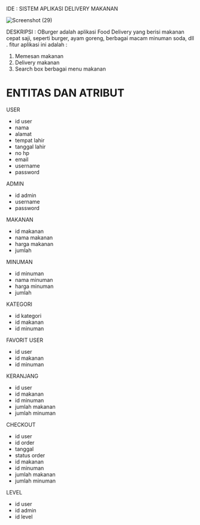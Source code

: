 IDE : SISTEM APLIKASI DELIVERY MAKANAN 

![Screenshot (29)](https://user-images.githubusercontent.com/71611488/157787578-95db17c4-7411-489c-bb7a-d8ac461158b8.png)

DESKRIPSI :
OBurger adalah aplikasi Food Delivery yang berisi makanan cepat saji, seperti burger, ayam goreng, berbagai macam minuman soda, dll . fitur aplikasi ini adalah :

1. Memesan makanan
2. Delivery makanan
3. Search box berbagai menu makanan



<h1 b >ENTITAS DAN ATRIBUT</h1>

USER
- id user
- nama 
- alamat 
- tempat lahir 
- tanggal lahir 
- no hp 
- email 
- username 
- password

ADMIN
- id admin
- username
- password


MAKANAN
- id makanan
- nama makanan
- harga makanan
- jumlah 

MINUMAN
- id minuman
- nama minuman
- harga minuman
- jumlah 

KATEGORI
- id kategori
- id makanan
- id minuman


FAVORIT USER
- id user
- id makanan
- id minuman

KERANJANG 
- id user
- id makanan
- id minuman
- jumlah makanan
- jumlah minuman

CHECKOUT
- id user
- id order
- tanggal
- status order
- id makanan
- id minuman
- jumlah makanan
- jumlah minuman

LEVEL
- id user
- id admin
- id level





